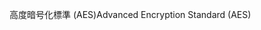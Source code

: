 <span data-ttu-id="b1972-101">高度暗号化標準 (AES)</span><span class="sxs-lookup"><span data-stu-id="b1972-101">Advanced Encryption Standard (AES)</span></span>